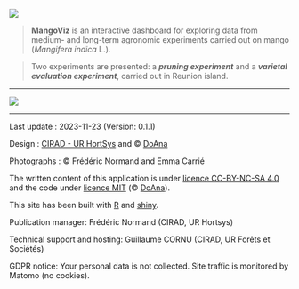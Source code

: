 <p class="center">
  <span>
    <img src="mangoviz-logo.png" id="logo"> 
  </span>
</p>

> **MangoViz** is an interactive dashboard for exploring data from medium- and long-term agronomic experiments carried out on mango (*Mangifera indica* L.).

> Two experiments are presented: a ***pruning experiment*** and a ***varietal evaluation experiment***, carried out in Reunion island.


***

<p class="center">
  <span>
    <img src="bande_illustrations.png" class="inbox-img">
   </span>
</p>


***



Last update : 2023-11-23 (Version: 0.1.1)



Design : <a href="https://ur-hortsys.cirad.fr/" target="_blank">CIRAD - UR HortSys</a>  and © <a href="https://doana-r.com" target="_blank">DoAna</a>

Photographs : © Frédéric Normand and Emma Carrié

The written content of this application is under <a href="https://creativecommons.org/licenses/by-nc-sa/4.0/" target="_blank">licence CC-BY-NC-SA 4.0</a> and the code under <a href="https://mit-license.org/" target="_blank">licence MIT</a> (© <a href="https://doana-r.com" target="_blank">DoAna</a>).

This site has been built with <a href="https://www.r-project.org/" target="_blank">R</a> and <a href="https://shiny.rstudio.com/" target="_blank">shiny</a>.

Publication manager: Frédéric Normand (CIRAD, UR Hortsys)

Technical support and hosting: Guillaume CORNU (CIRAD, UR Forêts et Sociétés) 

GDPR notice: Your personal data is not collected. Site traffic is monitored by Matomo (no cookies).


